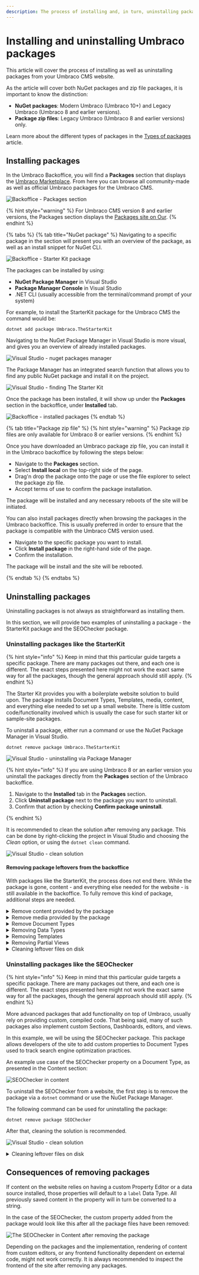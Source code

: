 ```yaml
---
description: The process of installing and, in turn, uninstalling packages in your Umbraco CMS website depends on the package type and size.
---
```


# Installing and uninstalling Umbraco packages

This article will cover the process of installing as well as uninstalling packages from your Umbraco CMS website.

As the article will cover both NuGet packages and zip file packages, it is important to know the distinction:

* **NuGet packages**: Modern Umbraco (Umbraco 10+) and Legacy Umbraco (Umbraco 8 and earlier versions).
* **Package zip files**: Legacy Umbraco (Umbraco 8 and earlier versions) only.

Learn more about the different types of packages in the [Types of packages](types-of-packages.md) article.

## Installing packages

In the Umbraco Backoffice, you will find a **Packages** section that displays the [Umbraco Marketplace](https://marketplace.umbraco.com/). From here you can browse all community-made as well as official Umbraco packages for the Umbraco CMS.

![Backoffice - Packages section](images/backoffice-packages-section.png)

{% hint style="warning" %}
For Umbraco CMS version 8 and earlier versions, the Packages section displays the [Packages site on Our](https://our.umbraco.com/packages/).
{% endhint %}

{% tabs %}
{% tab title="NuGet package" %}
Navigating to a specific package in the section will present you with an overview of the package, as well as an install snippet for NuGet CLI.

![Backoffice - Starter Kit package](images/backoffice-packages-section-package.png)

The packages can be installed by using:

* **NuGet Package Manager** in Visual Studio
* **Package Manager Console** in Visual Studio
* .NET CLI (usually accessible from the terminal/command prompt of your system)

For example, to install the StarterKit package for the Umbraco CMS the command would be:

`dotnet add package Umbraco.TheStarterKit`

Navigating to the NuGet Package Manager in Visual Studio is more visual, and gives you an overview of already installed packages.

![Visual Studio - nuget packages manager](images/nuget-installing-options.png)

The Package Manager has an integrated search function that allows you to find any public NuGet package and install it on the project.

![Visual Studio - finding The Starter Kit](images/nuget-package-in-manager.png)

Once the package has been installed, it will show up under the **Packages** section in the backoffice, under **Installed** tab.

![Backoffice - installed packages](images/backoffice-installed-packages.png)
{% endtab %}

{% tab title="Package zip file" %}
{% hint style="warning" %}
Package zip files are only available for Umbraco 8 or earlier versions.
{% endhint %}

Once you have downloaded an Umbraco package zip file, you can install it in the Umbraco backoffice by following the steps below:

* Navigate to the **Packages** section.
* Select **Install local** on the top-right side of the page.
* Drag'n drop the package onto the page or use the file explorer to select the package zip file.
* Accept terms of use to confirm the package installation.

The package will be installed and any necessary reboots of the site will be initiated.

You can also install packages directly when browsing the packages in the Umbraco backoffice. This is usually preferred in order to ensure that the package is compatible with the Umbraco CMS version used.

* Navigate to the specific package you want to install.
* Click **Install package** in the right-hand side of the page.
* Confirm the installation.

The package will be install and the site will be rebooted.

{% endtab %}
{% endtabs %}

## Uninstalling packages

Uninstalling packages is not always as straightforward as installing them.

In this section, we will provide two examples of uninstalling a package - the StarterKit package and the SEOChecker package.

### Uninstalling packages like the StarterKit

{% hint style="info" %}
Keep in mind that this particular guide targets a specific package. There are many packages out there, and each one is different. The exact steps presented here might not work the exact same way for all the packages, though the general approach should still apply.
{% endhint %}

The Starter Kit provides you with a boilerplate website solution to build upon. The package installs Document Types, Templates, media, content, and everything else needed to set up a small website. There is little custom code/functionality involved which is usually the case for such starter kit or sample-site packages.

To uninstall a package, either run a command or use the NuGet Package Manager in Visual Studio.

`dotnet remove package Umbraco.TheStarterKit`

![Visual Studio - uninstalling via Package Manager](images/uninstalling-via-nuget-package-manager.png)

{% hint style="info" %}
If you are using Umbraco 8 or an earlier version you uninstall the packages directly from the **Packages** section of the Umbraco backoffice.

1. Navigate to the **Installed** tab in the **Packages** section.
2. Click **Uninstall package** next to the package you want to uninstall.
3. Confirm that action by checking **Confirm package uninstall**.

{% endhint %}

It is recommended to clean the solution after removing any package. This can be done by right-clicking the project in Visual Studio and choosing the _Clean_ option, or using the `dotnet clean` command.

![Visual Studio - clean solution](images/vs-cleaning-solution.png)

#### Removing package leftovers from the backoffice

With packages like the StarterKit, the process does not end there. While the package is gone, content - and everything else needed for the website - is still available in the backoffice. To fully remove this kind of package, additional steps are needed.

<details>
<summary>Remove content provided by the package</summary>

There is no universal way to tell what content comes from a package, and what content is custom-made. In the Content section, delete individual nodes accordingly. If the goal is to fully remove the package and clean the site, all the content can be removed (and the recycle bin emptied).

![Backoffice - removing content](images/removing-content.png)
</details>

<details>
<summary>Remove media provided by the package</summary>

Similar to content, media also might have to be removed.

![Backoffice - removing media](images/removing-media.png)

</details>

<details>
<summary>Remove Document Types</summary>

Document Types can be removed from the **Settings** section. If fully removing the package, all Document Types can be deleted, as there are no default Document Types in a clean-slate Umbraco installation.

![Backoffice - removing document types](images/removing-document-types.png)

</details>

<details>
<summary>Removing Data Types</summary>

As opposed to Document Types, there are some Data Types that are available out of the box when Umbraco is installed. It is not recommended to remove them. The safe approach is to delete any item that starts with a Document Type prefix and includes multiple dashes. That is the default naming convention for new configurations of Data Types (Example: "Blog - How many posts should be shown - Slider")

![Backoffice - removing data types](images/removing-datatypes.png)
</details>

<details>
<summary>Removing Templates</summary>

No Templates are available out of the box in a new installation. If cleaning up after a package, it would be okay to delete all that are present

![Backoffice - removing templates](images/removing-templates.png)
</details>

<details>
<summary>Removing Partial Views</summary>

Out of the box, there are a few views available in the `blocklist` and `grid` folders. Everything else can theoretically be removed.

![Backoffice - removing partial views](images/removing-partials.png)
</details>

<details>
<summary>Cleaning leftover files on disk</summary>

Some packages might reference other items. For example, installing the StarterKit also adds `Bergmania.OpenStreetMap` to your project. That component will show up as installed in the backoffice even after uninstalling the NuGet package.

![Backoffice - Packages section - leftover dependency](images/installed-package-leftovers-backoffice.png)

In many cases, custom dashboards, editors, and scripts are left in the `App_Plugins` folder after a package has been uninstalled via NuGet. These files also have to be deleted manually.

![Visual Studio - App Plugins leftover files](images/app-plugins-starterkit.png)

</details>

### Uninstalling packages like the SEOChecker

{% hint style="info" %}
Keep in mind that this particular guide targets a specific package. There are many packages out there, and each one is different. The exact steps presented here might not work the exact same way for all the packages, though the general approach should still apply.
{% endhint %}

More advanced packages that add functionality on top of Umbraco, usually rely on providing custom, compiled code. That being said, many of such packages also implement custom Sections, Dashboards, editors, and views.

In this example, we will be using the SEOChecker package. This package allows developers of the site to add custom properties to Document Types used to track search engine optimization practices.

An example use case of the SEOChecker property on a Document Type, as presented in the Content section:

![SEOChecker in content](images/seochecker-content-section.png)

To uninstall the SEOChecker from a website, the first step is to remove the package via a `dotnet` command or use the NuGet Package Manager.

The following command can be used for uninstalling the package:

`dotnet remove package SEOChecker`

After that, cleaning the solution is recommended.

![Visual Studio - clean solution](images/vs-cleaning-solution.png)

<details>
<summary>Cleaning leftover files on disk</summary>

While uninstalling the package would remove most of the custom code, the `App_Plugins` folder has to be cleaned manually.

![SEOChecker files in App Plugins](images/seochecker-app-plugins.png)

Removing _seochecker_ folder from `App_Plugins` will clean up the leftover backoffice section and dashboards.

</details>

## Consequences of removing packages

If content on the website relies on having a custom Property Editor or a data source installed, those properties will default to a `label` Data Type. All previously saved content in the property will in turn be converted to a string.

In the case of the SEOChecker, the custom property added from the package would look like this after all the package files have been removed:

![The SEOChecker in Content after removing the package](images/seochecker-after-removal.png)

Depending on the packages and the implementation, rendering of content from custom editors, or any frontend functionality dependent on external code, might not work correctly. It is always recommended to inspect the frontend of the site after removing any packages.
